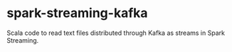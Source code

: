 # spark-streaming-kafka
Scala code to read text files distributed through Kafka as streams in Spark Streaming.
